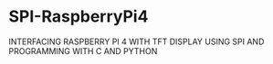 # SPI-RaspberryPi4
INTERFACING RASPBERRY PI 4 WITH TFT DISPLAY USING SPI AND PROGRAMMING WITH C AND PYTHON
